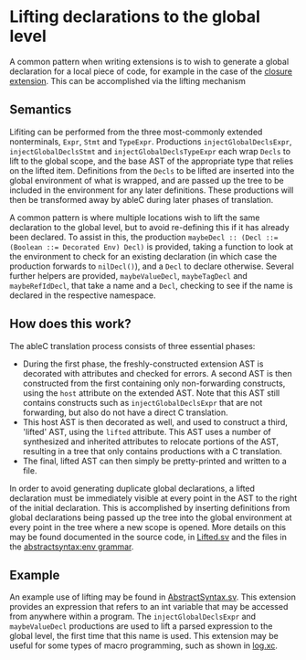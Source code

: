 # Lifting declarations to the global level
A common pattern when writing extensions is to wish to generate a global declaration for a local piece of code, for example in the case of the [closure extension](https://github.com/melt-umn/ableC-closure).  This can be accomplished via the lifting mechanism

## Semantics
Lifiting can be performed from the three most-commonly extended nonterminals, `Expr`, `Stmt` and `TypeExpr`.  Productions `injectGlobalDeclsExpr`, `injectGlobalDeclsStmt` and `injectGlobalDeclsTypeExpr` each wrap `Decls` to lift to the global scope, and the base AST of the appropriate type that relies on the lifted item.  Definitions from the `Decls` to be lifted are inserted into the global environment of what is wrapped, and are passed up the tree to be included in the environment for any later definitions.  These productions will then be transformed away by ableC during later phases of translation.  

A common pattern is where multiple locations wish to lift the same declaration to the global level, but to avoid re-defining this if it has already been declared.  To assist in this, the production `maybeDecl :: (Decl ::= (Boolean ::= Decorated Env) Decl)` is provided, taking a function to look at the environment to check for an existing declaration (in which case the production forwards to `nilDecl()`), and a `Decl` to declare otherwise.  Several further helpers are provided, `maybeValueDecl`, `maybeTagDecl` and `maybeRefIdDecl`, that take a name and a `Decl`, checking to see if the name is declared in the respective namespace.  

## How does this work?
The ableC translation process consists of three essential phases:
* During the first phase, the freshly-constructed extension AST is decorated with attributes and checked for errors.  A second AST is then constructed from the first containing only non-forwarding constructs, using the `host` attribute on the extended AST.  Note that this AST still contains constructs such as `injectGlobalDeclsExpr` that are not forwarding, but also do not have a direct C translation.  
* This host AST is then decorated as well, and used to construct a third, 'lifted' AST, using the `lifted` attribute.  This AST uses a number of synthesized and inherited attributes to relocate portions of the AST, resulting in a tree that only contains productions with a C translation.  
* The final, lifted AST can then simply be pretty-printed and written to a file.  

In order to avoid generating duplicate global declarations, a lifted declaration must be immediately visible at every point in the AST to the right of the initial declaration.  This is accomplished by inserting definitions from global declarations being passed up the tree into the global environment at every point in the tree where a new scope is opened.  More details on this may be found documented in the source code, in [Lifted.sv](../../edu.umn.cs.melt.ableC/abstractsyntax/Lifted.sv) and the files in the [abstractsyntax:env grammar](../../edu.umn.cs.melt.ableC/abstractsyntax/env).  

## Example
An example use of lifting may be found in [AbstractSyntax.sv](edu.umn.cs.melt.tutorials.ableC.globalint/abstractsyntax/AbstractSyntax.sv).  This extension provides an expression that refers to an int variable that may be accessed from anywhere within a program.  The `injectGlobalDeclsExpr` and `maybeValueDecl` productions are used to lift a parsed expression to the global level, the first time that this name is used.  This extension may be useful for some types of macro programming, such as shown in [log.xc](log.xc).  
